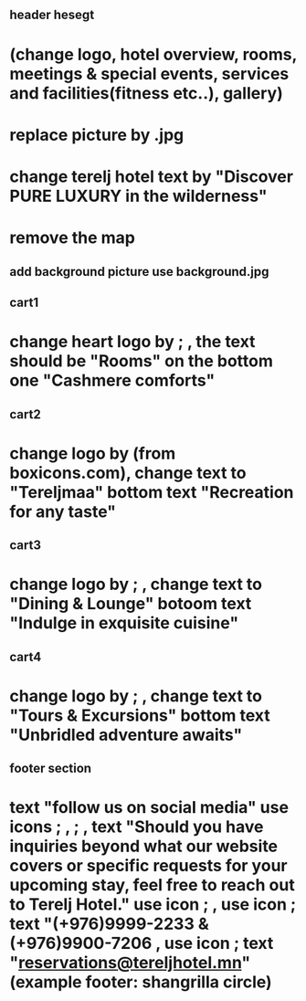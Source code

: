 ## header hesegt  
# (change logo, hotel overview, rooms, meetings & special events, services and facilities(fitness etc..), gallery)
# replace picture by .jpg
# change terelj hotel text by "Discover PURE LUXURY in the wilderness"
# remove the map
## add background picture use background.jpg
## cart1
# change heart logo by <i class="fa-regular fa-bed"></i>;  , the text should be "Rooms"  on the bottom one "Cashmere comforts"
## cart2
# change logo by <box-icon name='spa'></box-icon> (from boxicons.com),  change text to "Tereljmaa" bottom text "Recreation for any taste"
## cart3
# change logo by <i class="fa-regular fa-utensils"></i>;   , change text to "Dining & Lounge" botoom text "Indulge in exquisite cuisine"
## cart4
# change logo by <i class="fa-light fa-route"></i>;  , change text to "Tours & Excursions" bottom text "Unbridled adventure awaits"
## footer section
# text "follow us on social media" use icons <i class="fa-brands fa-facebook"></i>;   ,   <i class="fa-brands fa-square-instagram"></i>;   ,    text "Should you have inquiries beyond what our website covers or specific requests for your upcoming stay, feel free to reach out to Terelj Hotel." use icon <i class="fa-regular fa-address-card"></i>; ,    use icon <i class="fa-solid fa-headset"></i>;    text "(+976)9999-2233 & (+976)9900-7206  ,    use icon  <i class="fa-regular fa-envelope"></i>;  text "reservations@tereljhotel.mn"          (example footer: shangrilla circle)
